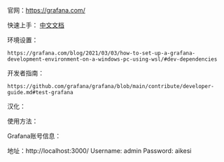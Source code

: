官网：https://grafana.com/


快速上手：
    [中文文档](https://www.cnblogs.com/imyalost/p/9873641.html)


环境设置：
    
    https://grafana.com/blog/2021/03/03/how-to-set-up-a-grafana-development-environment-on-a-windows-pc-using-wsl/#dev-dependencies


开发者指南：

    https://github.com/grafana/grafana/blob/main/contribute/developer-guide.md#test-grafana


汉化：


使用方法：


Grafana账号信息：

地址：http://localhost:3000/
Username:  admin
Password:   aikesi